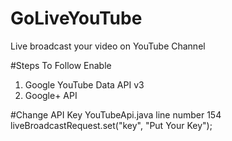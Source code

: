 # GoLiveYouTube
Live broadcast your video on YouTube Channel

#Steps To Follow
Enable 
  1. Google YouTube Data API v3
  2. Google+ API
  
#Change API Key
YouTubeApi.java line number 154
liveBroadcastRequest.set("key", "Put Your Key");

